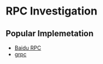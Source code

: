 # RPC Investigation

## Popular Implemetation

* [Baidu RPC](https://github.com/brpc/brpc)
* [grpc](https://grpc.io/)
